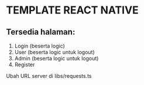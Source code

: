 # TEMPLATE REACT NATIVE

## Tersedia halaman:
1. Login (beserta logic)
2. User (beserta logic untuk logout)
3. Admin (beserta logic untuk logout)
4. Register

Ubah URL server di libs/requests.ts

